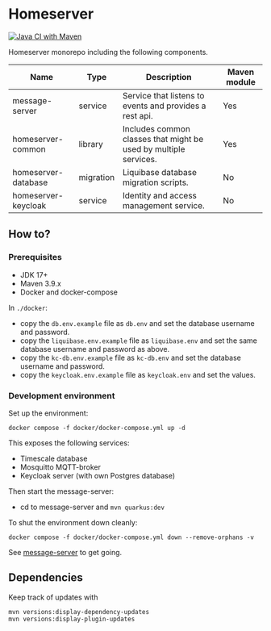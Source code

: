 # Homeserver

[![Java CI with Maven](https://github.com/JHNUL/home-server-apps/actions/workflows/main.yaml/badge.svg?branch=main&event=push)](https://github.com/JHNUL/home-server-apps/actions/workflows/main.yaml)

Homeserver monorepo including the following components.

| Name                | Type      | Description                                                      | Maven module |
|---------------------|-----------|------------------------------------------------------------------|--------------|
| message-server      | service   | Service that listens to events and provides a rest api.          | Yes          |
| homeserver-common   | library   | Includes common classes that might be used by multiple services. | Yes          |
| homeserver-database | migration | Liquibase database migration scripts.                            | No  |
| homeserver-keycloak | service   | Identity and access management service.                          | No  |

## How to?

### Prerequisites

- JDK 17+
- Maven 3.9.x
- Docker and docker-compose

In `./docker`:

- copy the `db.env.example` file as `db.env` and set the database username and password.
- copy the `liquibase.env.example` file as `liquibase.env` and set the same database username and password as above.
- copy the `kc-db.env.example` file as `kc-db.env` and set the database username and password.
- copy the `keycloak.env.example` file as `keycloak.env` and set the values.

### Development environment

Set up the environment:
```shell
docker compose -f docker/docker-compose.yml up -d
```

This exposes the following services:

- Timescale database
- Mosquitto MQTT-broker
- Keycloak server (with own Postgres database)

Then start the message-server:
- cd to message-server and `mvn quarkus:dev`

To shut the environment down cleanly:
```shell
docker compose -f docker/docker-compose.yml down --remove-orphans -v
```

See [message-server](./message-server/README.md) to get going.

## Dependencies

Keep track of updates with
```shell
mvn versions:display-dependency-updates
mvn versions:display-plugin-updates
```
